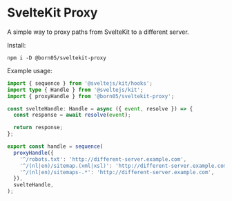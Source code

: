 # SvelteKit Proxy

A simple way to proxy paths from SvelteKit to a different server.

Install:

```
npm i -D @born05/sveltekit-proxy
```

Example usage:

```ts
import { sequence } from '@sveltejs/kit/hooks';
import type { Handle } from '@sveltejs/kit';
import { proxyHandle } from '@born05/sveltekit-proxy';

const svelteHandle: Handle = async ({ event, resolve }) => {
  const response = await resolve(event);

  return response;
};

export const handle = sequence(
  proxyHandle({
    '^/robots.txt': 'http://different-server.example.com',
    '^/(nl|en)/sitemap.(xml|xsl)': 'http://different-server.example.com',
    '^/(nl|en)/sitemaps-.*': 'http://different-server.example.com',
  }),
  svelteHandle,
);
```
